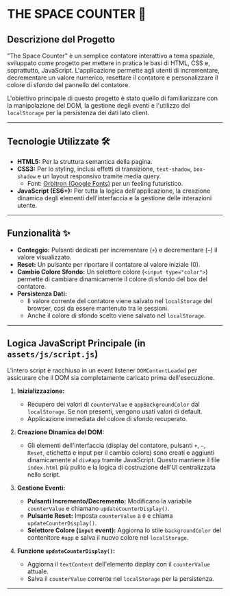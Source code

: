 # THE SPACE COUNTER 🌌

## Descrizione del Progetto

"The Space Counter" è un semplice contatore interattivo a tema spaziale, sviluppato come progetto per mettere in pratica le basi di HTML, CSS e, soprattutto, JavaScript. L'applicazione permette agli utenti di incrementare, decrementare un valore numerico, resettare il contatore e personalizzare il colore di sfondo del pannello del contatore.

L'obiettivo principale di questo progetto è stato quello di familiarizzare con la manipolazione del DOM, la gestione degli eventi e l'utilizzo del `localStorage` per la persistenza dei dati lato client.

---

## Tecnologie Utilizzate 🛠️

* **HTML5:** Per la struttura semantica della pagina.
* **CSS3:** Per lo styling, inclusi effetti di transizione, `text-shadow`, `box-shadow` e un layout responsivo tramite media query.
    * Font: [Orbitron (Google Fonts)](https://fonts.google.com/specimen/Orbitron) per un feeling futuristico.
* **JavaScript (ES6+):** Per tutta la logica dell'applicazione, la creazione dinamica degli elementi dell'interfaccia e la gestione delle interazioni utente.

---

## Funzionalità ✨

* **Conteggio:** Pulsanti dedicati per incrementare (`+`) e decrementare (`−`) il valore visualizzato.
* **Reset:** Un pulsante per riportare il contatore al valore iniziale (0).
* **Cambio Colore Sfondo:** Un selettore colore (`<input type="color">`) permette di cambiare dinamicamente il colore di sfondo del box del contatore.
* **Persistenza Dati:**
    * Il valore corrente del contatore viene salvato nel `localStorage` del browser, così da essere mantenuto tra le sessioni.
    * Anche il colore di sfondo scelto viene salvato nel `localStorage`.

---

## Logica JavaScript Principale (in `assets/js/script.js`)

L'intero script è racchiuso in un event listener `DOMContentLoaded` per assicurare che il DOM sia completamente caricato prima dell'esecuzione.

1.  **Inizializzazione:**
    * Recupero dei valori di `counterValue` e `appBackgroundColor` dal `localStorage`. Se non presenti, vengono usati valori di default.
    * Applicazione immediata del colore di sfondo recuperato.

2.  **Creazione Dinamica del DOM:**
    * Gli elementi dell'interfaccia (display del contatore, pulsanti `+`, `−`, `Reset`, etichetta e input per il cambio colore) sono creati e aggiunti dinamicamente al `div#app` tramite JavaScript. Questo mantiene il file `index.html` più pulito e la logica di costruzione dell'UI centralizzata nello script.

3.  **Gestione Eventi:**
    * **Pulsanti Incremento/Decremento:** Modificano la variabile `counterValue` e chiamano `updateCounterDisplay()`.
    * **Pulsante Reset:** Imposta `counterValue` a `0` e chiama `updateCounterDisplay()`.
    * **Selettore Colore (`input` event):** Aggiorna lo stile `backgroundColor` del contenitore `#app` e salva il nuovo colore nel `localStorage`.

4.  **Funzione `updateCounterDisplay()`:**
    * Aggiorna il `textContent` dell'elemento display con il `counterValue` attuale.
    * Salva il `counterValue` corrente nel `localStorage` per la persistenza.

---

